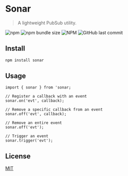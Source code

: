# Sonar

> A lightweight PubSub utility.

![npm](https://img.shields.io/npm/v/@devinle/sonar.svg)
![npm bundle size](https://img.shields.io/bundlephobia/minzip/@devinle/sonar.svg)
![NPM](https://img.shields.io/npm/l/@devinle/sonar.svg)
![GitHub last commit](https://img.shields.io/github/last-commit/devinle/sonar.svg)

## Install

```bash
npm install sonar
```

## Usage

```
import { sonar } from 'sonar;

// Register a callback with an event
sonar.on('evt', callback);

// Remove a specific callback from an event
sonar.off('evt', callback);

// Remove an entire event
sonar.off('evt');

// Trigger an event
sonar.trigger('evt');
```

## License

[MIT](http://vjpr.mit-license.org)
